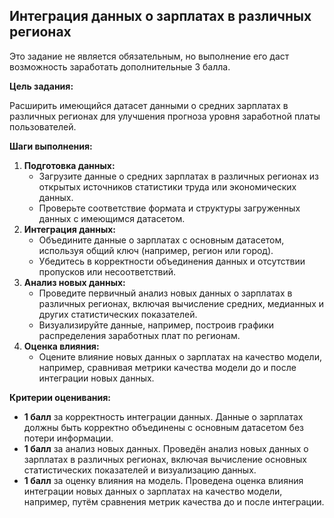 ## Интеграция данных о зарплатах в различных регионах

Это задание не является обязательным, но выполнение его даст возможность заработать дополнительные 3 балла.

**Цель задания:**

Расширить имеющийся датасет данными о средних зарплатах в различных регионах для улучшения прогноза уровня заработной платы пользователей.

**Шаги выполнения:**

1. **Подготовка данных:**
   - Загрузите данные о средних зарплатах в различных регионах из открытых источников статистики труда или экономических данных.
   - Проверьте соответствие формата и структуры загруженных данных с имеющимся датасетом.
2. **Интеграция данных:**
   - Объедините данные о зарплатах с основным датасетом, используя общий ключ (например, регион или город).
   - Убедитесь в корректности объединения данных и отсутствии пропусков или несоответствий.
3. **Анализ новых данных:**
   - Проведите первичный анализ новых данных о зарплатах в различных регионах, включая вычисление средних, медианных и других статистических показателей.
   - Визуализируйте данные, например, построив графики распределения заработных плат по регионам.
4. **Оценка влияния:**
   - Оцените влияние новых данных о зарплатах на качество модели, например, сравнивая метрики качества модели до и после интеграции новых данных.

**Критерии оценивания:**

- **1 балл** за корректность интеграции данных. Данные о зарплатах должны быть корректно объединены с основным датасетом без потери информации.
- **1 балл** за анализ новых данных. Проведён анализ новых данных о зарплатах в различных регионах, включая вычисление основных статистических показателей и визуализацию данных.
- **1 балл** за оценку влияния на модель. Проведена оценка влияния интеграции новых данных о зарплатах на качество модели, например, путём сравнения метрик качества до и после интеграции.
